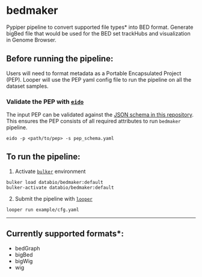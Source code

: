 # bedmaker

Pypiper pipeline to convert supported file types* into BED format. Generate bigBed file that would be used for the BED set trackHubs and visualization in Genome Browser.

## Before running the pipeline: 

Users will need to format metadata as a Portable Encapsulated Project (PEP). Looper will use the PEP yaml config file to run the pipeline on all the dataset samples.  

### Validate the PEP with [`eido`](https://github.com/pepkit/eido)

The input PEP can be validated against the [JSON schema in this repository](pep_schema.yaml). This ensures the PEP consists of all required attributes to run `bedmaker` pipeline.

```
eido -p <path/to/pep> -s pep_schema.yaml
```

## To run the pipeline:

1. Activate [`bulker`](http://bulker.io/) environment

```
bulker load databio/bedmaker:default
bulker-activate databio/bedmaker:default
``` 

2. Submit the pipeline with [`looper`](https://looper.readthedocs.io/en/latest/)
 
```
looper run example/cfg.yaml
```


----
## Currently supported formats*:

- bedGraph
- bigBed
- bigWig
- wig

